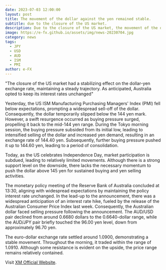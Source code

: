 ```yaml
---
date: 2023-07-03 12:00:00
layout: post
title: The movement of the dollar against the yen remained stable. 
subtitle: due to the closure of the US market.
description: Due to the closure of the US market, the movement of the dollar against the yen remained stable. As expected, Australia maintained its interest rates.
image: https://e-fx.github.io/assets/img/news-20230704.jpg
category: news
tags:
  - JPY
  - USD
  - AUD
  - ISM
  - PMI
author: e-FX
---
```


"The closure of the US market had a stabilizing effect on the dollar-yen exchange rate, maintaining a steady trajectory. As anticipated, Australia opted to keep its interest rates unchanged"

Yesterday, the US ISM Manufacturing Purchasing Managers' Index (PMI) fell below expectations, prompting a widespread sell-off of the dollar. Consequently, the dollar temporarily slipped below the 144 yen mark. However, a swift resurgence occurred as buying pressure surged, propelling it back to the mid-144 yen range. During the Tokyo morning session, the buying pressure subsided from its initial low, leading to intensified selling of the dollar and increased yen demand, resulting in an exchange rate of 144.40 yen. Subsequently, further buying pressure pushed it up to 144.60 yen, leading to a period of consolidation.

Today, as the US celebrates Independence Day, market participation is subdued, leading to relatively limited movements. Although there is a strong support level on the downside, there lacks the necessary momentum to push the dollar above 145 yen for sustained buying and yen selling activities.

The monetary policy meeting of the Reserve Bank of Australia concluded at 13:30, aligning with widespread expectations by maintaining the policy interest rate unchanged. In the lead-up to the announcement, there was a widespread anticipation of an interest rate hike, fueled by the release of the Australian Consumer Price Index last week. Consequently, the Australian dollar faced selling pressure following the announcement. The AUD/USD pair declined from around 0.6680 dollars to the 0.6640-dollar range, while the AUD/JPY pair briefly touched the 96.00 yen level, down from approximately 96.70 yen.

The euro-dollar exchange rate settled around 1.0900, demonstrating a stable movement. Throughout the morning, it traded within the range of 1.0910. Although some resistance is evident on the upside, the price range remains relatively contained.


Visit [XM Official Website](https://clicks.pipaffiliates.com/c?c=550036&l=en&p=0).